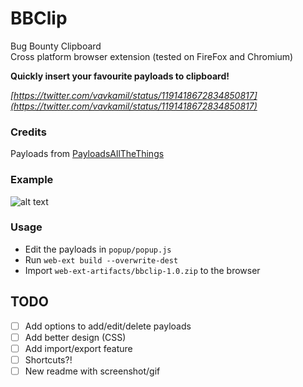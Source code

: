 # BBClip
Bug Bounty Clipboard    
Cross platform browser extension (tested on FireFox and Chromium)

**Quickly insert your favourite payloads to clipboard!**

*[https://twitter.com/vavkamil/status/1191418672834850817](https://twitter.com/vavkamil/status/1191418672834850817)*

### Credits

Payloads from [PayloadsAllTheThings](https://github.com/cyberheartmi9/PayloadsAllTheThings)

### Example

![alt text](https://pbs.twimg.com/media/EIjE9yHWoAMK7Us?format=png&name=small "screenshot")


### Usage

* Edit the payloads in `popup/popup.js`
* Run `web-ext build --overwrite-dest`
* Import `web-ext-artifacts/bbclip-1.0.zip` to the browser

## TODO

* [ ] Add options to add/edit/delete payloads
* [ ] Add better design (CSS)
* [ ] Add import/export feature
* [ ] Shortcuts?!
* [ ] New readme with screenshot/gif
